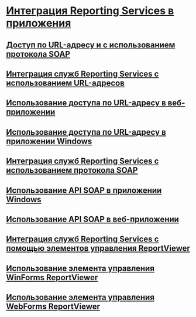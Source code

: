 # [Интеграция Reporting Services в приложения](integrating-reporting-services-into-applications.md)
## [Доступ по URL-адресу и с использованием протокола SOAP](choosing-between-url-access-and-soap.md)
## [Интеграция служб Reporting Services с использованием URL-адресов](integrating-reporting-services-using-url-access.md)
## [Использование доступа по URL-адресу в веб-приложении](integrating-reporting-services-using-url-access-web-application.md)
## [Использование доступа по URL-адресу в приложении Windows](integrating-reporting-services-using-url-access-windows-application.md)
## [Интеграция служб Reporting Services с использованием протокола SOAP](integrating-reporting-services-using-soap.md)
## [Использование API SOAP в приложении Windows](integrating-reporting-services-using-soap-windows-application.md)
## [Использование API SOAP в веб-приложении](integrating-reporting-services-using-soap-web-application.md)
## [Интеграция служб Reporting Services с помощью элементов управления ReportViewer](integrating-reporting-services-using-reportviewer-controls.md)
## [Использование элемента управления WinForms ReportViewer](using-the-winforms-reportviewer-control.md)
## [Использование элемента управления WebForms ReportViewer](using-the-webforms-reportviewer-control.md)
